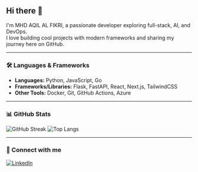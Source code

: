 ## Hi there 👋

I'm MHD AQIL AL FIKRI, a passionate developer exploring full-stack, AI, and DevOps.  
I love building cool projects with modern frameworks and sharing my journey here on GitHub.

---

### 🛠 Languages & Frameworks
- **Languages:** Python, JavaScript, Go
- **Frameworks/Libraries:** Flask, FastAPI, React, Next.js, TailwindCSS
- **Other Tools:** Docker, Git, GitHub Actions, Azure

---

### 📊 GitHub Stats
![GitHub Streak](https://github-readme-streak-stats.herokuapp.com/?user=aqilfikri20&theme=dark&hide_border=true)
![Top Langs](https://github-readme-stats.vercel.app/api/top-langs/?username=aqilfikri20&layout=compact&theme=dark)

---

### 🔗 Connect with me
[![LinkedIn](https://img.shields.io/badge/LinkedIn-Aqil-blue?style=flat-square&logo=linkedin)](https://www.linkedin.com/in/mhdaqilalfikri)
